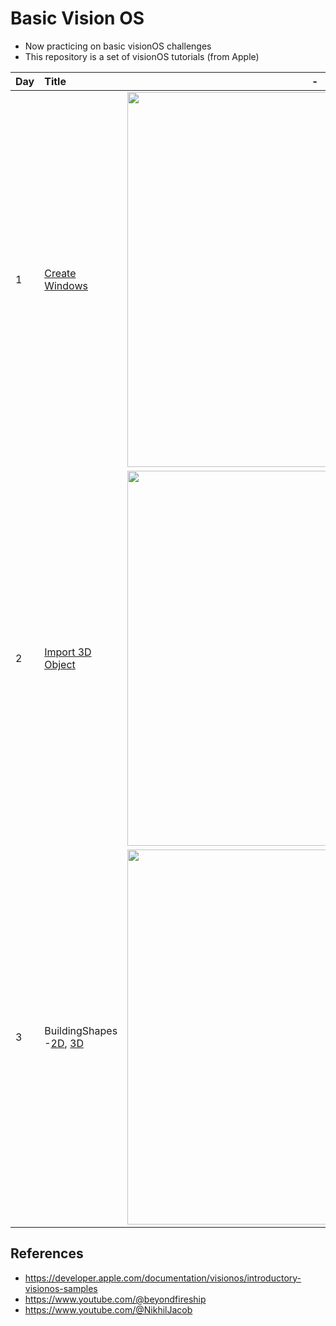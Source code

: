 # Basic Vision OS
- Now practicing on basic visionOS challenges
- This repository is a set of visionOS tutorials (from Apple)

| Day | Title | - |
|:--|:--|:--:|
| 1 | [Create Windows](https://www.youtube.com/watch?v=b_V19d_sdOw&list=PLb0SG4T4tfPxyLqiAACwTe6xTfe_iklfA&index=2) | <img width="600" alt="" src="https://github.com/user-attachments/assets/5505f395-6bea-4469-9701-c07dbcadd885"> |
| 2 | [Import 3D Object](https://www.youtube.com/watch?v=_xfZIr5sDLw&list=LL&index=64&t=427s) | <img width="600" alt="" src="https://github.com/user-attachments/assets/4aee2c32-f1ed-48c6-a81a-05deeaf7073b"> |
| 3 | BuildingShapes -[2D](https://developer.apple.com/documentation/visionos/creating-2d-shapes-in-visionos-with-swiftui), [3D](https://developer.apple.com/documentation/visionos/creating-3d-shapes-in-visionos-with-realitykit) | <img width="600" alt="" src="https://github.com/user-attachments/assets/3af9b0e9-af2f-4f81-b128-08698e720c52"> |

## References

- https://developer.apple.com/documentation/visionos/introductory-visionos-samples
- https://www.youtube.com/@beyondfireship
- https://www.youtube.com/@NikhilJacob
